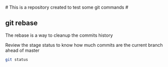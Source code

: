 # This is a repository created to test some git commands #

## git rebase ##
The rebase is a way to cleanup the commits history

Review the stage status to know how much commits are the current branch ahead of master
```bash
git status
```
